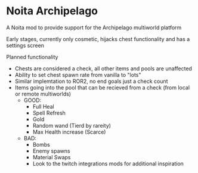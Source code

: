 # Noita Archipelago
A Noita mod to provide support for the Archipelago multiworld platform

Early stages, currently only cosmetic, hijacks chest functionality and has a settings screen

Planned functionality
 - Chests are considered a check, all other items and pools are unaffected
 - Ability to set chest spawn rate from vanilla to "lots"
 - Similar implemtation to ROR2, no end goals just a check count 
 - Items going into the pool that can be recieved from a check (from local or remote multiworlds)
    - GOOD:
      - Full Heal
      - Spell Refresh
      - Gold
      - Random wand (Tierd by rareity)
      - Max Health increase (Scarce)
    - BAD:
      - Bombs
      - Enemy spawns
      - Material Swaps
      - Look to the twitch integrations mods for additional inspiration
